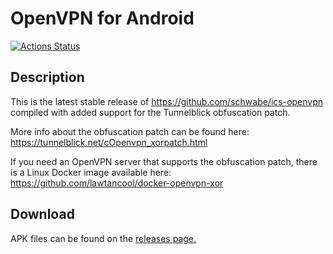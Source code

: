 OpenVPN for Android
=============
[![Actions Status](https://github.com/lawtancool/ics-openvpn-xor/workflows/Android%20CI/badge.svg)](https://github.com/lawtancool/ics-openvpn-xor/actions)

Description
------------
This is the latest stable release of https://github.com/schwabe/ics-openvpn compiled with added support for the Tunnelblick obfuscation patch. 


More info about the obfuscation patch can be found here: https://tunnelblick.net/cOpenvpn_xorpatch.html

If you need an OpenVPN server that supports the obfuscation patch, there is a Linux Docker image available here: https://github.com/lawtancool/docker-openvpn-xor

Download
------------
APK files can be found on the [releases page.](https://github.com/lawtancool/ics-openvpn-xor/releases)
